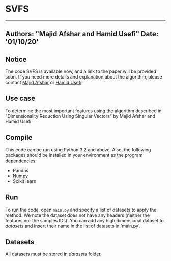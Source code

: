 # SVFS
---
Authors: "Majid Afshar and Hamid Usefi"
Date: '01/10/20'
---

## Notice
The code SVFS is available now, and a link to the paper will be provided soon. If you need more details and explanation about the algorithm, please contact [Majid Afshar](http://www.cs.mun.ca/~mman23/) or [Hamid Usefi](http://www.math.mun.ca/~usefi/).

## Use case
To determine the most important features using the algorithm described in "Dimensionality Reduction Using Singular Vectors" by Majid Afshar and Hamid Usefi

## Compile
This code can be run using Python 3.2 and above. Also, the following packages should be installed in your environment as the program dependencies:
* Pandas
* Numpy
* Scikit learn

## Run
To run the code, open `main.py` and specify a list of datasets to apply the method. We note the dataset does not have any headers (neither the features nor the samples IDs). You can add any high dimensional dataset to  *datasets* and insert their name in the list of datasets in 'main.py'.


## Datasets
All datasets must be stored in *datasets* folder. 
